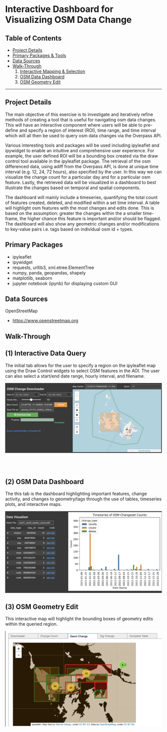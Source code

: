 # Interactive Dashboard for Visualizing OSM Data Change</u>

## Table of Contents  
- [Project Details](#project-details)   
- [Primary Packages & Tools](#primary-packages) 
- [Data Sources](#data-sources)   
- [Walk-Through](#walk-through)  
    1. [Interactive Mapping & Selection](#(1)-interactive-data-queryg)  
    2. [OSM Data Dashboard](#(2)-osm-data-dashboard)   
    3. [OSM Geometry Edit](#(3)-osm-geometry-edit)   
___

## Project Details

The main objective of this exercise is to investigate and iteratively refine methods of creating a tool that is useful for navigating osm data changes. This will have an interactive component where users will be able to pre-define and specify a region of interest (ROI), time range, and time interval which will all then be used to query osm data changes via the Overpass API. 

Various interesting tools and packages will be used including ipyleaflet and ipywidget to enable an intuitive and comprehensive user experience. For example, the user defined ROI will be a bounding box created via the draw control tool available in the ipyleaflet package. The retrieval of the osm differenced data, using adiff from the Overpass API, is done at unique time interval (e.g. 12, 24, 72 hours), also specified by the user. In this way we can visualize the change count for a particular day and for a particular osm feature. Lastly, the retrieved data will be visualized in a dashboard to best illustrate the changes based on temporal and spatial components. 

The dashboard will mainly include a timeseries, quantifying the total count of features created, deleted, and modified within a set time interval. A table will highlight osm features with the most changes and edits done. This is based on the assumption: greater the changes within the a smaller time-frame, the higher chance this feature is important and/or should be flagged. The dashboard will also show any geometric changes and/or modifications to key-value pairs i.e. tags based on individual osm id + types. 

## Primary Packages

- ipyleaflet 
- ipywidget
- requests, urllib3, xml.etree.ElementTree
- numpy, panda, geopandas, shapely
- matplotlib, seaborn 
- jupyter notebook (ipynb) for displaying custom GUI 

## Data Sources

OpenStreetMap 
- https://www.openstreetmap.org

## Walk-Through

## (1) Interactive Data Query

The initial tab allows for the user to specify a region on the ipyleaflet map using the Draw Control widgets to select OSM features in the AOI. The user can also select a start/end date range, hourly interval, and filename. 

<img src="figs/data_downloader.png" alt="data_downloader">

<br><br>

## (2) OSM Data Dashboard

The this tab is the dashboard highlighting important features, change activity, and changes to geometry/tags through the use of tables, timeseries plots, and interactive maps.  

<img src="figs/dashboard_example.png" alt="dashboard_example">

## (3) OSM Geometry Edit

This interactive map will highlight the bounding boxes of geometry edits within the queried region. 

<img src="figs/geom_edit.png" alt="geom_edit">

